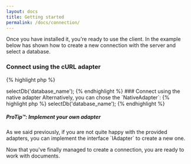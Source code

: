 ```yaml
---
layout: docs
title: Getting started
permalink: /docs/connection/
---
```


Once you have installed it, you're ready to use the client. In the example below has shown how to create a new 
connection with the server and select a database.

### Connect using the cURL adapter

{% highlight php %}
<?php

use EoC\Couch;
use EoC\Adapter;

$couch = new Couch(new Adapter\CurlAdapter('127.0.0.1:5984', 'username','password'));

$couch->selectDb('database_name');
{% endhighlight %}

### Connect using the native adapter

Alternatively, you can chose the `NativeAdapter`:

{% highlight php %}
<?php

use EoC\Couch;
use EoC\Adapter;

$couch = new Couch(new Adapter\NativeAdapter('127.0.0.1:5984', 'username', 'password'));

$couch->selectDb('database_name');
{% endhighlight %}

<div class="note">
  <h5>ProTip™: Implement your own adapter</h5>
  <p>
    As we said previously, if you are not quite happy with the provided adapters, you can implement the interface `IAdapter` 
    to create a new one.
  </p>
</div>

Now that you've finally managed to create a connection, you are ready to work with documents.